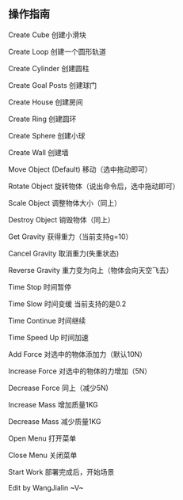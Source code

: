 ## 操作指南
 	
Create Cube     		创建小滑块

Create Loop			创建一个圆形轨道

Create Cylinder			创建圆柱

Create Goal Posts		创建球门

Create House			创建房间

Create Ring			创建圆环

Create Sphere			创建小球

Create Wall			创建墙


Move Object (Default)		移动（选中拖动即可）

Rotate Object			旋转物体（说出命令后，选中拖动即可）

Scale Object			调整物体大小（同上）

Destroy Object			销毁物体（同上）


Get Gravity           		获得重力（当前支持g=10）

Cancel Gravity			取消重力(失重状态)

Reverse Gravity			重力变为向上（物体会向天空飞去）


Time Stop 			时间暂停

Time Slow			时间变缓 当前支持的是0.2

Time Continue			时间继续

Time Speed Up			时间加速


Add Force 			对选中的物体添加力（默认10N）

Increase Force			对选中的物体的力增加（5N）

Decrease Force			同上（减少5N)


Increase Mass			增加质量1KG

Decrease Mass			减少质量1KG


Open Menu			打开菜单

Close Menu			关闭菜单


Start Work      		部署完成后，开始场景


Edit by WangJialin ~V~
